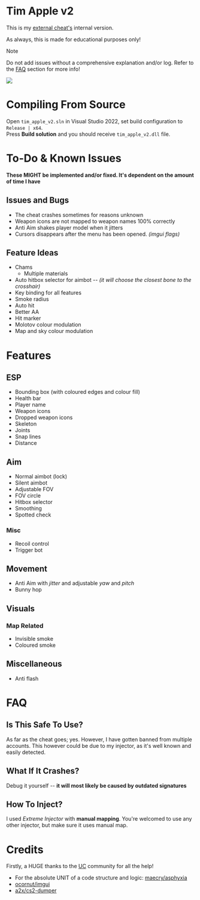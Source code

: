 # Tim Apple v2
This is my [external cheat's](https://github.com/kristofhracza/tim_apple) internal version.				

As always, this is made for educational purposes only!


> [!NOTE]  
> Do not add issues without a comprehensive explanation and/or log. Refer to the [FAQ](#faq) section for more info!

![](screenshots/1.PNG)


# Compiling From Source
Open `tim_apple_v2.sln` in Visual Studio 2022, set build configuration to `Release | x64`.      
Press **Build solution** and you should receive `tim_apple_v2.dll` file.


# To-Do & Known Issues
**These MIGHT be implemented and/or fixed. It's dependent on the amount of time I have**
## Issues and Bugs
- The cheat crashes sometimes for reasons unknown
- Weapon icons are not mapped to weapon names 100% correctly
- Anti Aim shakes player model when it jitters
- Cursors disappears after the menu has been opened. *(imgui flags)*

## Feature Ideas
- Chams
	- Multiple materials
- Auto hitbox selector for aimbot -- *(it will choose the closest bone to the crosshair)*
- Key binding for all features
- Smoke radius
- Auto hit
- Better AA
- Hit marker
- Molotov colour modulation
- Map and sky colour modulation


# Features
## ESP
- Bounding box (with coloured edges and colour fill)
- Health bar
- Player name
- Weapon icons
- Dropped weapon icons
- Skeleton
- Joints
- Snap lines
- Distance

## Aim
- Normal aimbot (lock)
- Silent aimbot
- Adjustable FOV
- FOV circle
- Hitbox selector
- Smoothing
- Spotted check

### Misc
- Recoil control
- Trigger bot

## Movement
- Anti Aim with *jitter* and adjustable *yaw* and *pitch*
- Bunny hop

## Visuals
### Map Related
- Invisible smoke
- Coloured smoke

## Miscellaneous
- Anti flash


# FAQ
## Is This Safe To Use?
As far as the cheat goes; yes. However, I have gotten banned from multiple accounts. This however could be due to my injector, as it's well known and easily detected.

## What If It Crashes?
Debug it yourself -- **it will most likely be caused by outdated signatures**

## How To Inject?
I used *Extreme Injector* with **manual mapping**. You're welcomed to use any other injector, but make sure it uses manual map.


# Credits
Firstly, a HUGE thanks to the [UC](https://www.unknowncheats.me/forum/counter-strike-2-a/) community for all the help!
- For the absolute UNIT of a code structure and logic: [maecry/asphyxia](https://github.com/maecry/asphyxia-cs2)
- [ocornut/imgui](https://github.com/ocornut/imgui)
- [a2x/cs2-dumper](https://github.com/a2x/cs2-dumper)